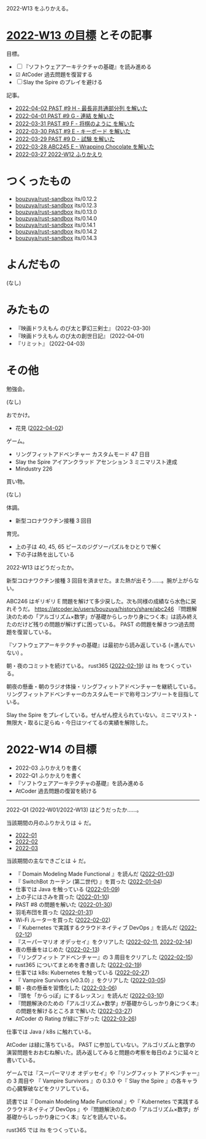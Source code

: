 2022-W13 をふりかえる。

# [2022-W13 の目標][2022-03-27] とその記事

目標。

- ☐ 『ソフトウェアアーキテクチャの基礎』を読み進める
- ☑ AtCoder 過去問題を復習する
- ☐ Slay the Spire のプレイを避ける

記事。

- [2022-04-02 PAST #9 H - 最長非共通部分列 を解いた][2022-04-02]
- [2022-04-01 PAST #9 G - 連結 を解いた][2022-04-01]
- [2022-03-31 PAST #9 F - 将棋のように を解いた][2022-03-31]
- [2022-03-30 PAST #9 E - キーボード を解いた][2022-03-30]
- [2022-03-29 PAST #9 D - 試験 を解いた][2022-03-29]
- [2022-03-28 ABC245 E - Wrapping Chocolate を解いた][2022-03-28]
- [2022-03-27 2022-W12 ふりかえり][2022-03-27]

# つくったもの

- [bouzuya/rust-sandbox] its/0.12.2
- [bouzuya/rust-sandbox] its/0.12.3
- [bouzuya/rust-sandbox] its/0.13.0
- [bouzuya/rust-sandbox] its/0.14.0
- [bouzuya/rust-sandbox] its/0.14.1
- [bouzuya/rust-sandbox] its/0.14.2
- [bouzuya/rust-sandbox] its/0.14.3

# よんだもの

(なし)

# みたもの

- 『映画ドラえもん のび太と夢幻三剣士』 (2022-03-30)
- 『映画ドラえもん のび太の創世日記』 (2022-04-01)
- 『リミット』 (2022-04-03)

# その他

勉強会。

(なし)

おでかけ。

- 花見 ([2022-04-02])

ゲーム。

- リングフィットアドベンチャー カスタムモード 47 日目
- Slay the Spire アイアンクラッド アセンション 3 ミニマリスト達成
- Mindustry 226

買い物。

(なし)

体調。

- 新型コロナワクチン接種 3 回目

育児。

- 上の子は 40, 45, 65 ピースのジグソーパズルをひとりで解く
- 下の子は熱を出している

2022-W13 はどうだったか。

新型コロナワクチン接種 3 回目を済ませた。また熱が出そう……。腕が上がらない。

ABC246 はギリギリ E 問題を解けて多少戻した。次も同様の成績なら水色に戻れそうだ。 <https://atcoder.jp/users/bouzuya/history/share/abc246> 『問題解決のための「アルゴリズム×数学」が基礎からしっかり身につく本』は読み終えたのだけど残りの問題が解けずに困っている。 PAST の問題を解きつつ過去問題を復習している。

『ソフトウェアアーキテクチャの基礎』は最初から読み返している (=進んでいない) 。

朝・夜のコミットを続けている。 rust365 ([2022-02-19]) は its をつくっている。

朝夜の懸垂・朝のラジオ体操・リングフィットアドベンチャーを継続している。リングフィットアドベンチャーのカスタムモードで称号コンプリートを目指している。

Slay the Spire をプレイしている。ぜんぜん控えられていない。ミニマリスト・無限大・取るに足らぬ・今日はツイてるの実績を解除した。

# 2022-W14 の目標

- 2022-03 ふりかえりを書く
- 2022-Q1 ふりかえりを書く
- 『ソフトウェアアーキテクチャの基礎』を読み進める
- AtCoder 過去問題の復習を続ける

---

2022-Q1 (2022-W01/2022-W13) はどうだったか……。

当該期間の月のふりかえりは ↓ だ。

- [2022-01][2022-01-30]
- [2022-02][2022-02-27]
- [2022-03][2022-03-27]

当該期間の主なできごとは ↓ だ。

- 『 Domain Modeling Made Functional 』を読んだ ([2022-01-03])
- 『 SwitchBot カーテン (第二世代) 』を買った ([2022-01-04])
- 仕事では Java を触っている ([2022-01-09])
- 上の子にはさみを買った ([2022-01-10])
- PAST #8 の問題を解いた ([2022-01-30])
- 羽毛布団を買った ([2022-01-31])
- Wi-Fi ルーターを買った ([2022-02-02])
- 『 Kubernetes で実践するクラウドネイティブ DevOps 』を読んだ ([2022-02-12])
- 『スーパーマリオ オデッセイ』をクリアした ([2022-02-11], [2022-02-14])
- 夜の懸垂をはじめた ([2022-02-13])
- 『リングフィット アドベンチャー』の 3 周目をクリアした ([2022-02-15])
- rust365 についてまとめを書き直した ([2022-02-19])
- 仕事では k8s: Kubernetes を触っている ([2022-02-27])
- 『 Vampire Survivors (v0.3.0) 』をクリアした ([2022-03-05])
- 朝・夜の懸垂を習慣化した ([2022-03-06])
- 『頭を「からっぽ」にするレッスン』を読んだ ([2022-03-10])
- 『問題解決のための「アルゴリズム×数学」が基礎からしっかり身につく本』の問題を解けるところまで解いた ([2022-03-27])
- AtCoder の Rating が緑に下がった ([2022-03-26])

仕事では Java / k8s に触れている。

AtCoder は緑に落ちている。 PAST に参加していない。アルゴリズムと数学の演習問題をおおむね解いた。読み返してみると問題の考察を毎日のように延々と書いている。

ゲームでは『スーパーマリオ オデッセイ』や『リングフィット アドベンチャー』の 3 周目や 『 Vampire Survivors 』の 0.3.0 や『 Slay the Spire 』の各キャラの心臓撃破などをクリアしている。

読書では『 Domain Modeling Made Functional 』や『 Kubernetes で実践するクラウドネイティブ DevOps 』や『問題解決のための「アルゴリズム×数学」が基礎からしっかり身につく本』などを読んでいる。

rust365 では its をつくっている。

[2022-01-03]: https://blog.bouzuya.net/2022/01/03/
[2022-01-04]: https://blog.bouzuya.net/2022/01/04/
[2022-01-09]: https://blog.bouzuya.net/2022/01/09/
[2022-01-10]: https://blog.bouzuya.net/2022/01/10/
[2022-01-30]: https://blog.bouzuya.net/2022/01/30/
[2022-01-31]: https://blog.bouzuya.net/2022/01/31/
[2022-02-02]: https://blog.bouzuya.net/2022/02/02/
[2022-02-11]: https://blog.bouzuya.net/2022/02/11/
[2022-02-12]: https://blog.bouzuya.net/2022/02/12/
[2022-02-13]: https://blog.bouzuya.net/2022/02/13/
[2022-02-14]: https://blog.bouzuya.net/2022/02/14/
[2022-02-15]: https://blog.bouzuya.net/2022/02/15/
[2022-02-19]: https://blog.bouzuya.net/2022/02/19/
[2022-02-27]: https://blog.bouzuya.net/2022/02/27/
[2022-03-05]: https://blog.bouzuya.net/2022/03/05/
[2022-03-06]: https://blog.bouzuya.net/2022/03/06/
[2022-03-10]: https://blog.bouzuya.net/2022/03/10/
[2022-03-26]: https://blog.bouzuya.net/2022/03/26/
[2022-03-27]: https://blog.bouzuya.net/2022/03/27/
[2022-03-28]: https://blog.bouzuya.net/2022/03/28/
[2022-03-29]: https://blog.bouzuya.net/2022/03/29/
[2022-03-30]: https://blog.bouzuya.net/2022/03/30/
[2022-03-31]: https://blog.bouzuya.net/2022/03/31/
[2022-04-01]: https://blog.bouzuya.net/2022/04/01/
[2022-04-02]: https://blog.bouzuya.net/2022/04/02/
[bouzuya/rust-sandbox]: https://github.com/bouzuya/rust-sandbox
